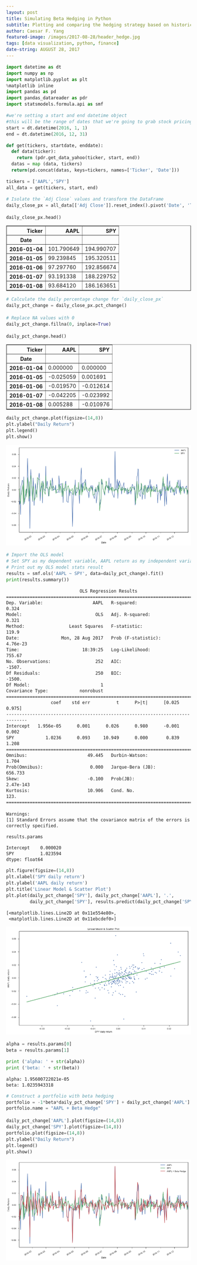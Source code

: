 ```yaml
---
layout: post
title: Simulating Beta Hedging in Python
subtitle: Plotting and comparing the hedging strategy based on historical data
author: Caesar F. Yang
featured-image: /images/2017-08-28/header_hedge.jpg
tags: [data visualization, python, finance]
date-string: AUGUST 28, 2017
---
```




```python
import datetime as dt
import numpy as np
import matplotlib.pyplot as plt
%matplotlib inline
import pandas as pd
import pandas_datareader as pdr
import statsmodels.formula.api as smf
```


```python
#we're setting a start and end datetime object
#this will be the range of dates that we're going to grab stock pricing information foR
start = dt.datetime(2016, 1, 1)
end = dt.datetime(2016, 12, 31)
```


```python
def get(tickers, startdate, enddate):
  def data(ticker):
    return (pdr.get_data_yahoo(ticker, start, end))
  datas = map (data, tickers)
  return(pd.concat(datas, keys=tickers, names=['Ticker', 'Date']))
```


```python
tickers = ['AAPL','SPY']
all_data = get(tickers, start, end)
```


```python
# Isolate the `Adj Close` values and transform the DataFrame
daily_close_px = all_data[['Adj Close']].reset_index().pivot('Date', 'Ticker', 'Adj Close')

daily_close_px.head()
```




<div>
<table border="1" class="dataframe">
  <thead>
    <tr style="text-align: right;">
      <th>Ticker</th>
      <th>AAPL</th>
      <th>SPY</th>
    </tr>
    <tr>
      <th>Date</th>
      <th></th>
      <th></th>
    </tr>
  </thead>
  <tbody>
    <tr>
      <th>2016-01-04</th>
      <td>101.790649</td>
      <td>194.990707</td>
    </tr>
    <tr>
      <th>2016-01-05</th>
      <td>99.239845</td>
      <td>195.320511</td>
    </tr>
    <tr>
      <th>2016-01-06</th>
      <td>97.297760</td>
      <td>192.856674</td>
    </tr>
    <tr>
      <th>2016-01-07</th>
      <td>93.191338</td>
      <td>188.229752</td>
    </tr>
    <tr>
      <th>2016-01-08</th>
      <td>93.684120</td>
      <td>186.163651</td>
    </tr>
  </tbody>
</table>
</div>




```python
# Calculate the daily percentage change for `daily_close_px`
daily_pct_change = daily_close_px.pct_change()

# Replace NA values with 0
daily_pct_change.fillna(0, inplace=True)

daily_pct_change.head()
```




<div>
<table border="1" class="dataframe">
  <thead>
    <tr style="text-align: right;">
      <th>Ticker</th>
      <th>AAPL</th>
      <th>SPY</th>
    </tr>
    <tr>
      <th>Date</th>
      <th></th>
      <th></th>
    </tr>
  </thead>
  <tbody>
    <tr>
      <th>2016-01-04</th>
      <td>0.000000</td>
      <td>0.000000</td>
    </tr>
    <tr>
      <th>2016-01-05</th>
      <td>-0.025059</td>
      <td>0.001691</td>
    </tr>
    <tr>
      <th>2016-01-06</th>
      <td>-0.019570</td>
      <td>-0.012614</td>
    </tr>
    <tr>
      <th>2016-01-07</th>
      <td>-0.042205</td>
      <td>-0.023992</td>
    </tr>
    <tr>
      <th>2016-01-08</th>
      <td>0.005288</td>
      <td>-0.010976</td>
    </tr>
  </tbody>
</table>
</div>




```python
daily_pct_change.plot(figsize=(14,8))
plt.ylabel("Daily Return")
plt.legend()
plt.show()
```


![png]( /images/2017-08-28/output_6_0.png)



```python
# Import the OLS model
# Set SPY as my dependent variable, AAPL return as my independent variables
# Print out my OLS model stats result
results = smf.ols('AAPL ~ SPY', data=daily_pct_change).fit()
print(results.summary())
```

                                OLS Regression Results                            
    ==============================================================================
    Dep. Variable:                   AAPL   R-squared:                       0.324
    Model:                            OLS   Adj. R-squared:                  0.321
    Method:                 Least Squares   F-statistic:                     119.9
    Date:                Mon, 28 Aug 2017   Prob (F-statistic):           4.76e-23
    Time:                        18:39:25   Log-Likelihood:                 755.67
    No. Observations:                 252   AIC:                            -1507.
    Df Residuals:                     250   BIC:                            -1500.
    Df Model:                           1                                         
    Covariance Type:            nonrobust                                         
    ==============================================================================
                     coef    std err          t      P>|t|      [0.025      0.975]
    ------------------------------------------------------------------------------
    Intercept   1.956e-05      0.001      0.026      0.980      -0.001       0.002
    SPY            1.0236      0.093     10.949      0.000       0.839       1.208
    ==============================================================================
    Omnibus:                       49.445   Durbin-Watson:                   1.704
    Prob(Omnibus):                  0.000   Jarque-Bera (JB):              656.733
    Skew:                          -0.100   Prob(JB):                    2.47e-143
    Kurtosis:                      10.906   Cond. No.                         123.
    ==============================================================================
    
    Warnings:
    [1] Standard Errors assume that the covariance matrix of the errors is correctly specified.



```python
results.params
```




    Intercept    0.000020
    SPY          1.023594
    dtype: float64




```python
plt.figure(figsize=(14,8))
plt.xlabel('SPY daily return')
plt.ylabel('AAPL daily return')
plt.title('Linear Model & Scatter Plot')
plt.plot(daily_pct_change['SPY'], daily_pct_change['AAPL'], '.',
         daily_pct_change['SPY'], results.predict(daily_pct_change['SPY']), '-')
```




    [<matplotlib.lines.Line2D at 0x11e554e80>,
     <matplotlib.lines.Line2D at 0x11ebcdef0>]




![png]( /images/2017-08-28/output_9_1.png)



```python
alpha = results.params[0]
beta = results.params[1]
```


```python
print ('alpha: ' + str(alpha))
print ('beta: ' + str(beta))
```

    alpha: 1.95600722021e-05
    beta: 1.0235943318



```python
# Construct a portfolio with beta hedging
portfolio = -1*beta*daily_pct_change['SPY'] + daily_pct_change['AAPL']
portfolio.name = "AAPL + Beta Hedge"

daily_pct_change['AAPL'].plot(figsize=(14,8)) 
daily_pct_change['SPY'].plot(figsize=(14,8))
portfolio.plot(figsize=(14,8))
plt.ylabel("Daily Return")
plt.legend()
plt.show()
```


![png]( /images/2017-08-28/output_12_0.png)

